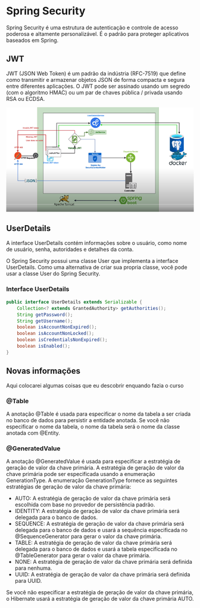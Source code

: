# Spring Security
Spring Security é uma estrutura de autenticação e controle de acesso poderosa e altamente personalizável. É o padrão para proteger aplicativos baseados em Spring.

## JWT
JWT (JSON Web Token) é um padrão da indústria (RFC-7519) que define como transmitir e armazenar objetos JSON de forma compacta e segura entre diferentes aplicações. O JWT pode ser assinado usando um segredo (com o algoritmo HMAC) ou um par de chaves pública / privada usando RSA ou ECDSA.

<img src="Capturar.PNG" alt="Project logo">

## UserDetails
A interface UserDetails contém informações sobre o usuário, como nome de usuário, senha, autoridades e detalhes da conta.

O Spring Security possui uma classe User que implementa a interface UserDetails. Como uma alternativa de criar sua propria classe, você pode usar a classe User do Spring Security.

### Interface UserDetails
```java
public interface UserDetails extends Serializable {
    Collection<? extends GrantedAuthority> getAuthorities();
    String getPassword();
    String getUsername();
    boolean isAccountNonExpired();
    boolean isAccountNonLocked();
    boolean isCredentialsNonExpired();
    boolean isEnabled();
}
```    

## Novas informações
Aqui colocarei algumas coisas que eu descobrir enquando fazia o curso

### @Table
A anotação @Table é usada para especificar o nome da tabela a ser criada no banco de dados para persistir a entidade anotada. Se você não especificar o nome da tabela, o nome da tabela será o nome da classe anotada com @Entity.

### @GeneratedValue
A anotação @GeneratedValue é usada para especificar a estratégia de geração de valor da chave primária. A estratégia de geração de valor da chave primária pode ser especificada usando a enumeração GenerationType. A enumeração GenerationType fornece as seguintes estratégias de geração de valor da chave primária:

- AUTO: A estratégia de geração de valor da chave primária será escolhida com base no provedor de persistência padrão.
- IDENTITY: A estratégia de geração de valor da chave primária será delegada para o banco de dados.
- SEQUENCE: A estratégia de geração de valor da chave primária será delegada para o banco de dados e usará a sequência especificada no @SequenceGenerator para gerar o valor da chave primária.
- TABLE: A estratégia de geração de valor da chave primária será delegada para o banco de dados e usará a tabela especificada no @TableGenerator para gerar o valor da chave primária.
- NONE: A estratégia de geração de valor da chave primária será definida para nenhuma.
- UUID: A estratégia de geração de valor da chave primária será definida para UUID.

Se você não especificar a estratégia de geração de valor da chave primária, o Hibernate usará a estratégia de geração de valor da chave primária AUTO.